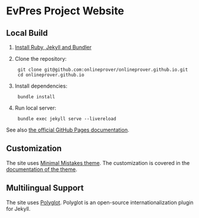 EvPres Project Website
=============================

## Local Build


1. [Install Ruby, Jekyll and Bundler](https://jekyllrb.com/docs/installation/)

2. Clone the repository:

        git clone git@github.com:onlineprover/onlineprover.github.io.git
        cd onlineprover.github.io

3. Install dependencies:

        bundle install

4. Run local server:

        bundle exec jekyll serve --livereload

See also [the official GitHub Pages documentation](https://docs.github.com/en/pages/setting-up-a-github-pages-site-with-jekyll/testing-your-github-pages-site-locally-with-jekyll).

## Customization

The site uses [Minimal Mistakes theme](https://mmistakes.github.io/minimal-mistakes/). The customization is covered in the [documentation of the theme](https://mmistakes.github.io/minimal-mistakes/docs/configuration/).


## Multilingual Support

The site uses [Polyglot](https://github.com/untra/polyglot). Polyglot is an open-source internationalization plugin for Jekyll.

